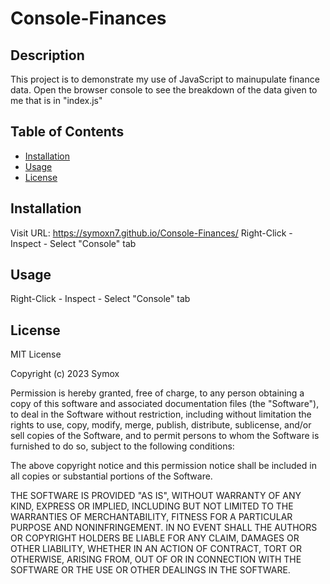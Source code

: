# Console-Finances

## Description

This project is to demonstrate my use of JavaScript to mainupulate finance data. Open the browser console to see the breakdown of the data given to me that is in "index.js"

## Table of Contents

* [Installation](#installation)
* [Usage](#usage)
* [License](#license)

## Installation

Visit URL: https://symoxn7.github.io/Console-Finances/
Right-Click - Inspect - Select "Console" tab

## Usage 

Right-Click - Inspect - Select "Console" tab

## License

MIT License

Copyright (c) 2023 Symox

Permission is hereby granted, free of charge, to any person obtaining a copy
of this software and associated documentation files (the "Software"), to deal
in the Software without restriction, including without limitation the rights
to use, copy, modify, merge, publish, distribute, sublicense, and/or sell
copies of the Software, and to permit persons to whom the Software is
furnished to do so, subject to the following conditions:

The above copyright notice and this permission notice shall be included in all
copies or substantial portions of the Software.

THE SOFTWARE IS PROVIDED "AS IS", WITHOUT WARRANTY OF ANY KIND, EXPRESS OR
IMPLIED, INCLUDING BUT NOT LIMITED TO THE WARRANTIES OF MERCHANTABILITY,
FITNESS FOR A PARTICULAR PURPOSE AND NONINFRINGEMENT. IN NO EVENT SHALL THE
AUTHORS OR COPYRIGHT HOLDERS BE LIABLE FOR ANY CLAIM, DAMAGES OR OTHER
LIABILITY, WHETHER IN AN ACTION OF CONTRACT, TORT OR OTHERWISE, ARISING FROM,
OUT OF OR IN CONNECTION WITH THE SOFTWARE OR THE USE OR OTHER DEALINGS IN THE
SOFTWARE.
